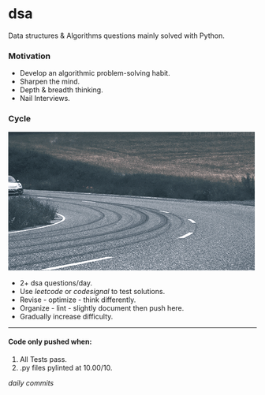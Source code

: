 # dsa
Data structures &amp; Algorithms questions mainly solved with Python.

### Motivation
* Develop an algorithmic problem-solving habit.
* Sharpen the mind.
* Depth & breadth thinking.
* Nail Interviews.

### Cycle
![the cycle](giphy.gif?fit=crop)
* 2+ dsa questions/day.
* Use *leetcode* or *codesignal* to test solutions.
* Revise - optimize - think differently.
* Organize - lint - slightly document then push here.
* Gradually increase difficulty.

---

#### Code only pushed when: 
1. All Tests pass.
2. .py files pylinted at 10.00/10.

*daily commits* 
